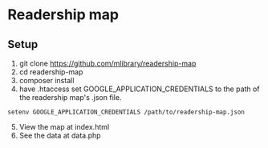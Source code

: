 # Readership map

## Setup

1. git clone https://github.com/mlibrary/readership-map
2. cd readership-map
3. composer install
4. have .htaccess set GOOGLE_APPLICATION_CREDENTIALS to the path of the readership map's .json file.

```
setenv GOOGLE_APPLICATION_CREDENTIALS /path/to/readership-map.json
```
5. View the map at index.html
6. See the data at data.php
